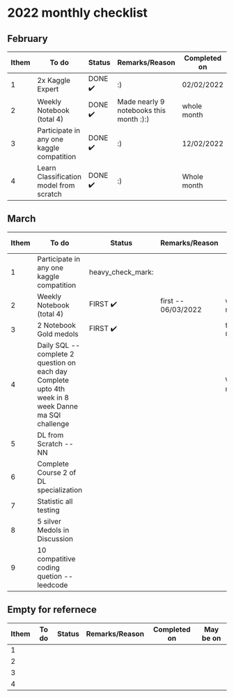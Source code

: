 # 2022 monthly checklist

## February

|    Ithem  |    To do    |    Status   |    Remarks/Reason    | Completed on  |
|-----------|-------------|-------------|----------------------|---------------|
|     1  | 2x Kaggle Expert  | DONE :heavy_check_mark:| :) | 02/02/2022 |
|     2  |  Weekly Notebook (total 4)  | DONE :heavy_check_mark:| Made nearly 9 notebooks this month :):) | whole month |
|     3  | Participate in any one kaggle compatition  | DONE :heavy_check_mark:| :) | 12/02/2022 |
|     4  | Learn Classification model from scratch  | DONE :heavy_check_mark:| :) | Whole month |


## March

|    Ithem  |    To do    |    Status   |    Remarks/Reason    | Completed on  | May be on |
|-----------|-------------|-------------|----------------------|---------------|-----------|
|     1  | Participate in any one kaggle compatition  |heavy_check_mark: | | |3/4 th week
|     2  | Weekly Notebook (total 4)  |FIRST :heavy_check_mark: |first -- 06/03/2022  | whole month | Daily |
|     3  | 2 Notebook Gold medols  |FIRST :heavy_check_mark: | |first -- 06/03/2022 | Whole month |
|     4  | Daily SQL -- complete 2 question on each day <br> Complete upto 4th week in 8 week Danne ma SQl challenge  || | Whole month | Daily |
|     5  | DL from Scratch -- NN  | | |  | 1/2ed week|
|     6  | Complete Course 2 of DL specialization  | | |  | 1/2ed week |
|     7  | Statistic all testing   | | |  | 3/4 th week|
|     8  | 5 silver Medols in Discussion  | | |  | Daily |
|     9  | 10 compatitive coding quetion -- leedcode  | | |  | When i get time|



## Empty for refernece

|    Ithem  |    To do    |    Status   |    Remarks/Reason    | Completed on  |May be on |
|-----------|-------------|-------------|----------------------|---------------|----------|
|     1  |   | | |  | |
|     2  |   | | |  | |
|     3  |   | | |  | |
|     4  |   | | |  | |
